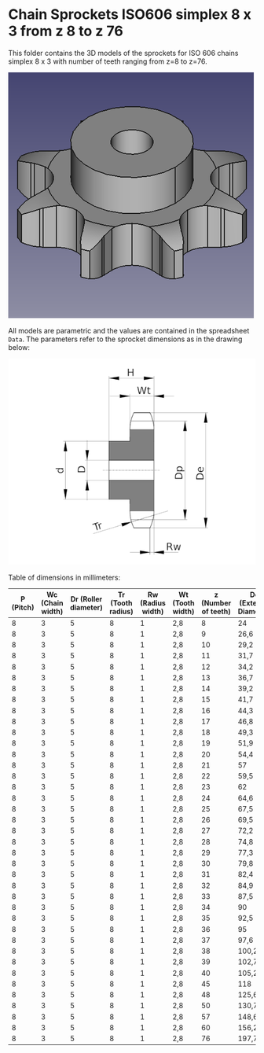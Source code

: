 # Chain Sprockets ISO606 simplex 8 x 3 from z 8 to z 76

This folder contains the 3D models of the sprockets for ISO 606 chains simplex 8 x 3 with number of teeth ranging from z=8 to z=76.

![Image](screenshot.png "Sprocket Simplex")

All models are parametric and the values are contained in the spreadsheet `Data`.
The parameters refer to the sprocket dimensions as in the drawing below:

![Drawing](drawing.png "Drawing")

Table of dimensions in millimeters:

P (Pitch)|Wc (Chain width)|Dr (Roller diameter)|Tr (Tooth radius)|Rw (Radius width)|Wt (Tooth width)|z (Number of teeth)|De (External Diameter)|Dp (pitch diameter)|d (Hub diameter)|D (Hole diameter)|H (Total height)
---|---|---|---|---|---|---|---|---|---|---|---
8|3|5|8|1|2,8|8|24|20,9|13|6|12
8|3|5|8|1|2,8|9|26,6|23,39|15|6|12
8|3|5|8|1|2,8|10|29,2|25,89|17|8|12
8|3|5|8|1|2,8|11|31,7|28,39|18|8|13
8|3|5|8|1|2,8|12|34,2|30,91|20|8|13
8|3|5|8|1|2,8|13|36,7|33,42|23|8|13
8|3|5|8|1|2,8|14|39,2|35,95|25|8|13
8|3|5|8|1|2,8|15|41,7|38,48|28|8|13
8|3|5|8|1|2,8|16|44,3|41,01|30|8|14
8|3|5|8|1|2,8|17|46,8|43,53|30|8|14
8|3|5|8|1|2,8|18|49,3|46,07|30|8|14
8|3|5|8|1|2,8|19|51,9|48,61|30|8|14
8|3|5|8|1|2,8|20|54,4|51,14|30|8|14
8|3|5|8|1|2,8|21|57|53,67|35|8|14
8|3|5|8|1|2,8|22|59,5|56,21|35|8|14
8|3|5|8|1|2,8|23|62|58,75|35|8|14
8|3|5|8|1|2,8|24|64,6|61,29|35|8|14
8|3|5|8|1|2,8|25|67,5|63,83|35|8|14
8|3|5|8|1|2,8|26|69,5|66,37|40|10|16
8|3|5|8|1|2,8|27|72,2|68,91|40|10|16
8|3|5|8|1|2,8|28|74,8|71,45|40|10|16
8|3|5|8|1|2,8|29|77,3|73,99|40|10|16
8|3|5|8|1|2,8|30|79,8|76,53|40|10|16
8|3|5|8|1|2,8|31|82,4|79,08|40|10|16
8|3|5|8|1|2,8|32|84,9|81,61|40|10|16
8|3|5|8|1|2,8|33|87,5|84,16|40|10|16
8|3|5|8|1|2,8|34|90|86,7|40|10|16
8|3|5|8|1|2,8|35|92,5|89,24|40|10|16
8|3|5|8|1|2,8|36|95|91,79|40|10|16
8|3|5|8|1|2,8|37|97,6|94,33|40|10|16
8|3|5|8|1|2,8|38|100,2|96,88|40|10|16
8|3|5|8|1|2,8|39|102,7|99,42|40|10|16
8|3|5|8|1|2,8|40|105,2|101,97|40|10|16
8|3|5|8|1|2,8|45|118|114,69|60|12|20
8|3|5|8|1|2,8|48|125,6|122,32|62|12|20
8|3|5|8|1|2,8|50|130,7|127,41|62|12|20
8|3|5|8|1|2,8|57|148,6|145,22|80|14|20
8|3|5|8|1|2,8|60|156,2|152,85|80|16|34
8|3|5|8|1|2,8|76|197,7|193,59|80|20|34
